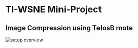 # TI-WSNE Mini-Project
## Image Compression using TelosB mote
![setup overview](report/figures/setup-overview.png "setup overview")
